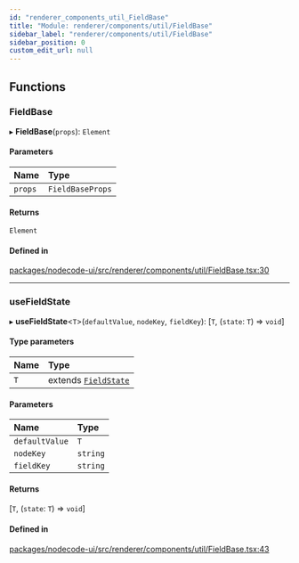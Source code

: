 ```yaml
---
id: "renderer_components_util_FieldBase"
title: "Module: renderer/components/util/FieldBase"
sidebar_label: "renderer/components/util/FieldBase"
sidebar_position: 0
custom_edit_url: null
---
```


## Functions

### FieldBase

▸ **FieldBase**(`props`): `Element`

#### Parameters

| Name | Type |
| :------ | :------ |
| `props` | `FieldBaseProps` |

#### Returns

`Element`

#### Defined in

[packages/nodecode-ui/src/renderer/components/util/FieldBase.tsx:30](https://github.com/bischoff-m/nodecode/blob/1978ab5/packages/nodecode-ui/src/renderer/components/util/FieldBase.tsx#L30)

___

### useFieldState

▸ **useFieldState**<`T`\>(`defaultValue`, `nodeKey`, `fieldKey`): [`T`, (`state`: `T`) => `void`]

#### Type parameters

| Name | Type |
| :------ | :------ |
| `T` | extends [`FieldState`](renderer_types_NodeProgram.md#fieldstate-24) |

#### Parameters

| Name | Type |
| :------ | :------ |
| `defaultValue` | `T` |
| `nodeKey` | `string` |
| `fieldKey` | `string` |

#### Returns

[`T`, (`state`: `T`) => `void`]

#### Defined in

[packages/nodecode-ui/src/renderer/components/util/FieldBase.tsx:43](https://github.com/bischoff-m/nodecode/blob/1978ab5/packages/nodecode-ui/src/renderer/components/util/FieldBase.tsx#L43)
